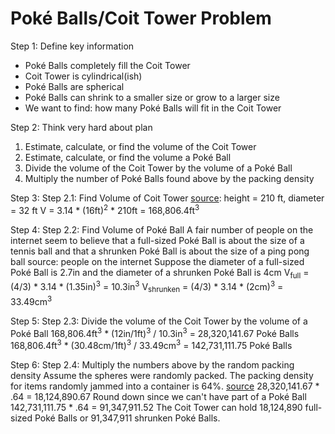 # Poké Balls/Coit Tower Problem

Step 1: Define key information
* Poké Balls completely fill the Coit Tower
* Coit Tower is cylindrical(ish)
* Poké Balls are spherical
* Poké Balls can shrink to a smaller size or grow to a larger size
* We want to find: how many Poké Balls will fit in the Coit Tower

Step 2: Think very hard about plan
  1. Estimate, calculate, or find the volume of the Coit Tower
  2. Estimate, calculate, or find the volume a Poké Ball
  3. Divide the volume of the Coit Tower by the volume of a Poké Ball
  4. Multiply the number of Poké Balls found above by the packing density
  
Step 3: Step 2.1: Find Volume of Coit Tower
[source](https://prezi.com/dkixudzcjmvj/coit-tower-design/): height = 210 ft, diameter = 32 ft
V = 3.14 * (16ft)<sup>2</sup> * 210ft = 168,806.4ft<sup>3</sup>

Step 4: Step 2.2: Find Volume of Poké Ball
A fair number of people on the internet seem to believe that a full-sized Poké Ball is about the size of a tennis ball and that a shrunken Poké Ball is about the size of a ping pong ball
source: people on the internet
Suppose the diameter of a full-sized Poké Ball is 2.7in and the diameter of a shrunken Poké Ball is 4cm
V<sub>full</sub> = (4/3) * 3.14 * (1.35in)<sup>3</sup> = 10.3in<sup>3</sup>
V<sub>shrunken</sub> = (4/3) * 3.14 * (2cm)<sup>3</sup> = 33.49cm<sup>3</sup>

Step 5: Step 2.3: Divide the volume of the Coit Tower by the volume of a Poké Ball
168,806.4ft<sup>3</sup> * (12in/1ft)<sup>3</sup> / 10.3in<sup>3</sup> = 28,320,141.67 Poké Balls
168,806.4ft<sup>3</sup> * (30.48cm/1ft)<sup>3</sup> / 33.49cm<sup>3</sup> = 142,731,111.75 Poké Balls

Step 6: Step 2.4: Multiply the numbers above by the random packing density
Assume the spheres were randomly packed. The packing density for items randomly jammed into a container is 64%. [source](http://mathworld.wolfram.com/RandomClosePacking.html)
28,320,141.67 * .64 = 18,124,890.67
Round down since we can't have part of a Poké Ball
142,731,111.75 * .64 = 91,347,911.52
The Coit Tower can hold 18,124,890 full-sized Poké Balls or 91,347,911 shrunken Poké Balls.
